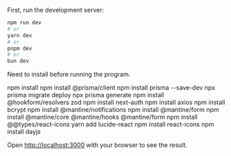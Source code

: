 First, run the development server:

```bash
npm run dev
# or
yarn dev
# or
pnpm dev
# or
bun dev
```

Need to install before running the program.

npm install
npm install @prisma/client
npm install prisma --save-dev
npx prisma migrate deploy
npx prisma generate
npm install @hookform/resolvers zod
npm install next-auth
npm install axios
npm install bcrypt
npm install @mantine/notifications
npm install @mantine/form
npm install @mantine/core @mantine/hooks @mantine/form
npm install @@types/react-icons
yarn add lucide-react
npm install react-icons
npm install dayjs


Open [http://localhost:3000](http://localhost:3000) with your browser to see the result.
